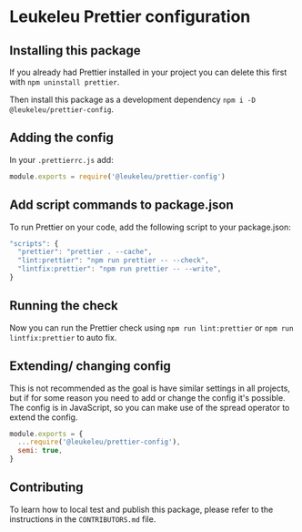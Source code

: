 # Leukeleu Prettier configuration

## Installing this package

If you already had Prettier installed in your project you can delete this first with `npm uninstall prettier`.

Then install this package as a development dependency `npm i -D @leukeleu/prettier-config`.

## Adding the config

In your `.prettierrc.js` add:

```js
module.exports = require('@leukeleu/prettier-config')
```

## Add script commands to package.json

To run Prettier on your code, add the following script to your package.json:

```js
"scripts": {
  "prettier": "prettier . --cache",
  "lint:prettier": "npm run prettier -- --check",
  "lintfix:prettier": "npm run prettier -- --write",
}
```

## Running the check

Now you can run the Prettier check using `npm run lint:prettier` or `npm run lintfix:prettier` to auto fix.

## Extending/ changing config

This is not recommended as the goal is have similar settings in all projects, but if for some reason you need to add or change the config it's possible. The config is in JavaScript, so you can make use of the spread operator to extend the config.

```js
module.exports = {
  ...require('@leukeleu/prettier-config'),
  semi: true,
}
```

## Contributing

To learn how to local test and publish this package, please refer to the instructions in the `CONTRIBUTORS.md` file.
